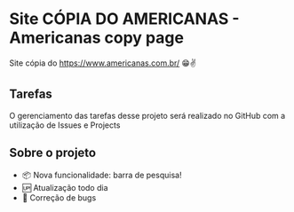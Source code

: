 ﻿# Site CÓPIA DO AMERICANAS - Americanas copy page

Site cópia do https://www.americanas.com.br/ 😁✌️

## Tarefas

O gerenciamento das tarefas desse projeto será realizado no GitHub com a utilização de Issues e Projects

## Sobre o projeto

- :package: Nova funcionalidade: barra de pesquisa!
- :up: Atualização todo dia
- :bug: Correção de bugs

